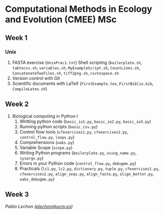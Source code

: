 # Computational Methods in Ecology and Evolution (CMEE) MSc


## Week 1

### Unix
1. FASTA exercise (`UnixPrac1.txt`)
 Shell scripting (`boilerplate.sh`, `tabtocsv.sh`, `variables.sh`, `MyExampleScript.sh`, `CountLines.sh`, `ConcatenateTwoFiles.sh`, `tiff2png.sh`, `csvtospace.sh`
3. Version control with Git
4. Scientific documents with LaTeX (`FirstExample.tex`, `FirstBiblio.bib`, `CompileLatex.sh`)

## Week 2 

1. Biological computing in Python I
    1. Writting python code (`basic_io1.py`, `basic_io2.py`, `basic_io3.py`)
    2. Running python scripts (`basic_csv.py`)
    3. Control flow tools (`cfexercises1.py`, `cfexercises2.py`, `control_flow.py`, `loops.py`)
    4. Comprehensions (`oaks.py`)
    5. Variable Scope (`scope.py`)
    6. Writing Python programs (`boilerplate.py`, `using_name.py`, `sysargv.py`)
    8. Errors in your Python code (`control_flow.py`, `debugme.py`)
    7. Practicals (`lc1.py`, `lc2.py`, `dictionary.py`, `tuple.py`, `cfexercises1.py`, `cfexercises2.py`, `align_seqs.py`, `align_fasta.py`, `align_better.py`, `oaks_debugme.py`)

## Week 3


*Pablo Lechon (plechon@ucm.es)*


